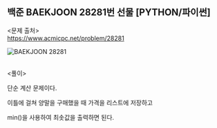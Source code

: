 ## 백준 BAEKJOON 28281번 선물 [PYTHON/파이썬]

<문제 출처><br>
https://www.acmicpc.net/problem/28281

![BAEKJOON 28281](https://blog.kakaocdn.net/dn/F6f4d/btsl4mAToAj/u8YQKK6talQcq74uQD1cP1/img.png)

<br>
<풀이><br>

단순 계산 문제이다.

이틀에 걸쳐 양말을 구매했을 때 가격을 리스트에 저장하고

min()을 사용하여 최솟값을 출력하면 된다.
